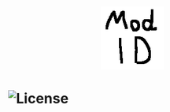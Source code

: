 <p align="center"><img src="https://github.com/Akiisqt/entrapped-1.20.1/blob/master/src/main/resources/icon.png" alt="Logo" width="128"></p>

<h1>
  <a herf="https://github.com/Akiisqt/entrapped-1.20.1/blob/master/LICENSE"><img alt="License" src="https://img.shields.io/github/license/akiisqt/entrapped-1.20.1?logoColor=%23c0c0c0&color=%23808080&link=https%3A%2F%2Fgithub.com%2FAkiisqt%2Fentrapped-1.20.1%2Fblob%2Fmaster%2FLICENSE"></a>
</h1>
